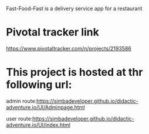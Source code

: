 Fast-Food-Fast is a delivery service app for a restaurant

# Pivotal tracker link
https://www.pivotaltracker.com/n/projects/2193586

# This project is hosted at thr following url:
admin route:https://simbadeveloper.github.io/didactic-adventure.io/UI/Adminpage.html

user route:https://simbadeveloper.github.io/didactic-adventure.io/UI/index.html
